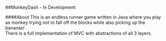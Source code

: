 ##MonkeyDash - In Development

####About
This is an endless runner game written in Java where you play as monkey trying not to fall off the blocks while also picking up the bananas!<br />
There is a full implementation of MVC with abstractions of all 3 layers.
